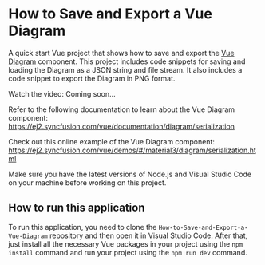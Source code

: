 # How to Save and Export a Vue Diagram

A quick start Vue project that shows how to save and export the [Vue Diagram]( https://www.syncfusion.com/vue-components/vue-diagram?utm_source=github&utm_medium=listing&utm_campaign=vue-diagram-export-sample) component. This project includes code snippets for saving and loading the Diagram as a JSON string and file stream. It also includes a code snippet to export the Diagram in PNG format.

Watch the video: Coming soon…

Refer to the following documentation to learn about the Vue Diagram component: https://ej2.syncfusion.com/vue/documentation/diagram/serialization

Check out this online example of the Vue Diagram component: https://ej2.syncfusion.com/vue/demos/#/material3/diagram/serialization.html

Make sure you have the latest versions of Node.js and Visual Studio Code on your machine before working on this project.

## How to run this application
To run this application, you need to clone the `How-to-Save-and-Export-a-Vue-Diagram` repository and then open it in Visual Studio Code. After that, just install all the necessary Vue packages in your project using the `npm install` command and run your project using the `npm run dev` command.

